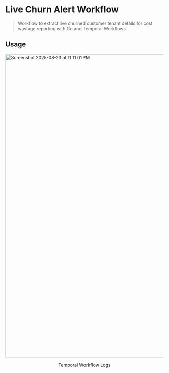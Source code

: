 # Live Churn Alert Workflow

> Workflow to extract live churned customer tenant details for cost wastage reporting with Go and Temporal Workflows

## Usage

<img width="1664" height="962" alt="Screenshot 2025-08-23 at 11 11 01 PM" src="https://github.com/user-attachments/assets/7f529090-fa00-4d67-b8fe-fe2a8f94f752" />
<p align="center">Temporal Workflow Logs</p>

